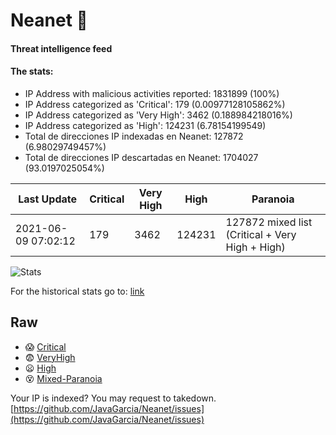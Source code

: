 # Neanet :hocho:
#### Threat intelligence feed
#### The stats:

- IP Address with malicious activities reported: 1831899 (100%)
- IP Address categorized as 'Critical':  179 (0.00977128105862%)
- IP Address categorized as 'Very High':  3462 (0.188984218016%)
- IP Address categorized as 'High':  124231 (6.78154199549)
- Total de direcciones IP indexadas en Neanet:  127872 (6.98029749457%)
- Total de direcciones IP descartadas en Neanet:  1704027 (93.0197025054%)

| Last Update | Critical | Very High | High | Paranoia |
| --- | --- | --- | --- | --- |
| 2021-06-09 07:02:12 | 179 | 3462 | 124231 | 127872 mixed list (Critical + Very High + High)|

![Stats](https://docs.google.com/spreadsheets/d/e/2PACX-1vSnaNMIXVabIpDJjufMlzH7poXnshF3mgd8Is1g9ytUEzVsP5my4Trn8f-xkoLLQ38xpL3HtmUexLo6/pubchart?oid=501124687&format=image)

For the historical stats go to: [link](/stats.csv)
## Raw
- :scream: [Critical](https://raw.githubusercontent.com/JavaGarcia/Neanet/master/blacklists/neanet_critical.txt)
- :fearful: [VeryHigh](https://raw.githubusercontent.com/JavaGarcia/Neanet/master/blacklists/neanet_veryHigh.txtt)
- :frowning: [High](https://raw.githubusercontent.com/JavaGarcia/Neanet/master/blacklists/neanet_high.txt)
- :dizzy_face: [Mixed-Paranoia](https://raw.githubusercontent.com/JavaGarcia/Neanet/master/blacklists/neanet_all.txt)


Your IP is indexed? You may request to takedown. [https://github.com/JavaGarcia/Neanet/issues](https://github.com/JavaGarcia/Neanet/issues)







































































































































































































































































































































































































































































































































































































































































































































































































































































































































































































































































































































































































































































































































































































































































































































































































































































































































































































































































































































































































































































































































































































































































































































































































































































































































































































































































































































































































































































































































































































































































































































































































































































































































































































































































































































































































































































































































































































































































































































































































































































































































































































































































































































































































































































































































































































































































































































































































































































































































































































































































































































































































































































































































































































































































































































































































































































































































































































































































































































































































































































































































































































































































































































































































































































































































































































































































































































































































































































































































































































































































































